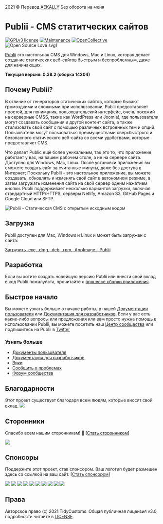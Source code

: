 2021 © Перевод [AEKALLY](aek.ally@outlook.com)
          Без оборота на меня 

# Publii - CMS статитческих сайтов

[![GPLv3 license](https://img.shields.io/badge/License-GPLv3-blue.svg)](https://github.com/GetPublii/Publii/blob/master/LICENSE)
 [![Maintenance](https://img.shields.io/badge/Maintained%3F-yes-green.svg)](https://github.com/GetPublii/Publii/graphs/commit-activity) [![OpenCollective](https://opencollective.com/publii/backers/badge.svg)](https://opencollective.com/publii/) ![Open Source Love svg1](https://badges.frapsoft.com/os/v1/open-source.svg?v=103)




[Publii](https://getpublii.com/) это настольная CMS для Windows, Mac и Linux, которая делает создание статических веб-сайтов быстрым и беспроблемным, даже для начинающих.

**Текущая версия: 0.38.2 (сборка 14204)**

## Почему Publii?
В отличие от генераторов статических сайтов, которые бывают громоздкими и сложными при использовании, Publii предоставляет простой, для понимания, пользовательский интерфейс, очень похожий на серверные CMSS, такие как WordPress или Joomla!, где пользователи могут создавать сообщения и другой контент сайта, а также стилизовать свой сайт с помощью различных встроенных тем и опций. Пользователи могут пользоваться преимуществами сверхбыстрого и безопасного статического веб-сайта со всеми удобствами, которые предоставляет CMS.

Что делает Public ещё более уникальным, так это то, что приложение работает у вас, на вашем рабочем столе, а не на сервере сайта. Доступно для Windows, Mac, Linux. После установки приложения вы сможете создать сайт за считанные минуты, даже без доступа в Интернет;
Поскольку Publii - это настольное приложение, вы можете создавать, обновлять и изменять свой сайт в автономном режиме, а затем загружать изменения сайта на свой сервер одним нажатием кнопки. Publii поддерживает несколько вариантов загрузки, включая стандартный HTTP/HTTPS, серверы Netlify, Amazon S3, GitHub Pages и Google Cloud или SFTP.


![Publii - Статическая CMS с открытым исходным кодом](https://getpublii.com/publii-static-cms.svg)

## Загрузка

Publii доступен для Mac, Windows и Linux и может быть загружен с сайта:

[Загрузить .exe, .dmg, .deb, .rpm, .AppImage - Publii](https://getpublii.com/download/)

## Разработка

Если вы хотите создать новейшую версию Publii или внести свой вклад в код Publii пожалуйста, прочитайте о [процессе сборки приложения](https://github.com/GetPublii/Publii/wiki/App-build-process).

## Быстрое начало
Вы можете узнать больше о начале работы, в нашей [Документации пользователя](https://getpublii.com/docs/) или [Документация для разработчиков](https://getpublii.com/dev/).
Если у вас есть какие-либо вопросы или предложения или вам просто нужна помощь в использовании Publii, вы можете посетить наш [Центр сообщества](https://getpublii.com/forum) или подпишитесь на Publii в [Twitter](https://twitter.com/GetPublii)

### Узнать больше

* [Документы пользователя](https://getpublii.com/docs/)
* [Документация для разработчиков](https://getpublii.com/dev/)
* [Вики](https://github.com/GetPublii/Publii/wiki/)
* [Сообщить о проблемах](https://github.com/GetPublii/Publii/issues/)
* [Форум сообщества](https://getpublii.com/forum)

## Благодарности

Этот проект существует благодаря всем людям, которые вносят свой вклад.
<a href="https://github.com/GetPublii/Publii/graphs/contributors"><img src="https://opencollective.com/Publii/contributors.svg?width=890&button=false" /></a>


## Сторонники

Спасибо всем нашим сторонникам! 🙏 [[Стать сторонником](https://opencollective.com/Publii#backer)]

<a href="https://opencollective.com/Publii#backers" target="_blank"><img src="https://opencollective.com/Publii/backers.svg?width=890"></a>


## Спонсоры

Поддержите этот проект, став спонсором. Ваш логотип будет размещён здесь со ссылкой на ваш сайт. [[Стать спонсором](https://opencollective.com/Publii#sponsor)]

<a href="https://opencollective.com/Publii/sponsor/0/website" target="_blank"><img src="https://opencollective.com/Publii/sponsor/0/avatar.svg"></a>
<a href="https://opencollective.com/Publii/sponsor/1/website" target="_blank"><img src="https://opencollective.com/Publii/sponsor/1/avatar.svg"></a>
<a href="https://opencollective.com/Publii/sponsor/2/website" target="_blank"><img src="https://opencollective.com/Publii/sponsor/2/avatar.svg"></a>
<a href="https://opencollective.com/Publii/sponsor/3/website" target="_blank"><img src="https://opencollective.com/Publii/sponsor/3/avatar.svg"></a>
<a href="https://opencollective.com/Publii/sponsor/4/website" target="_blank"><img src="https://opencollective.com/Publii/sponsor/4/avatar.svg"></a>
<a href="https://opencollective.com/Publii/sponsor/5/website" target="_blank"><img src="https://opencollective.com/Publii/sponsor/5/avatar.svg"></a>
<a href="https://opencollective.com/Publii/sponsor/6/website" target="_blank"><img src="https://opencollective.com/Publii/sponsor/6/avatar.svg"></a>
<a href="https://opencollective.com/Publii/sponsor/7/website" target="_blank"><img src="https://opencollective.com/Publii/sponsor/7/avatar.svg"></a>
<a href="https://opencollective.com/Publii/sponsor/8/website" target="_blank"><img src="https://opencollective.com/Publii/sponsor/8/avatar.svg"></a>
<a href="https://opencollective.com/Publii/sponsor/9/website" target="_blank"><img src="https://opencollective.com/Publii/sponsor/9/avatar.svg"></a>



## Права
Авторское право (c) 2021 TidyCustoms. Общая публичная лицензия v3.0, подробности читайте в [LICENSE](https://getpublii.com/license.html).
